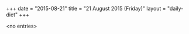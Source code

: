 +++
date = "2015-08-21"
title = "21 August 2015 (Friday)"
layout = "daily-diet"
+++


\<no entries\>

